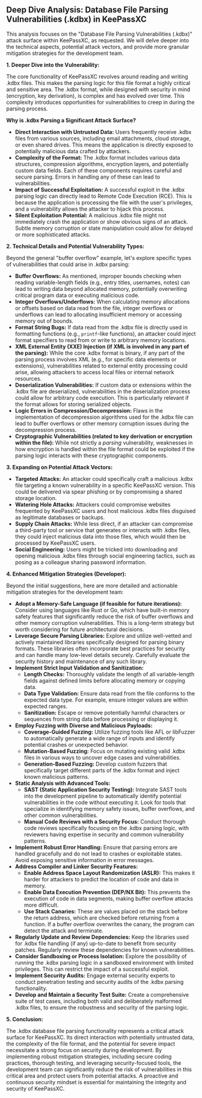 ## Deep Dive Analysis: Database File Parsing Vulnerabilities (.kdbx) in KeePassXC

This analysis focuses on the "Database File Parsing Vulnerabilities (.kdbx)" attack surface within KeePassXC, as requested. We will delve deeper into the technical aspects, potential attack vectors, and provide more granular mitigation strategies for the development team.

**1. Deeper Dive into the Vulnerability:**

The core functionality of KeePassXC revolves around reading and writing .kdbx files. This makes the parsing logic for this file format a highly critical and sensitive area. The .kdbx format, while designed with security in mind (encryption, key derivation), is complex and has evolved over time. This complexity introduces opportunities for vulnerabilities to creep in during the parsing process.

**Why is .kdbx Parsing a Significant Attack Surface?**

* **Direct Interaction with Untrusted Data:** Users frequently receive .kdbx files from various sources, including email attachments, cloud storage, or even shared drives. This means the application is directly exposed to potentially malicious data crafted by attackers.
* **Complexity of the Format:** The .kdbx format includes various data structures, compression algorithms, encryption layers, and potentially custom data fields. Each of these components requires careful and secure parsing. Errors in handling any of these can lead to vulnerabilities.
* **Impact of Successful Exploitation:**  A successful exploit in the .kdbx parsing logic can directly lead to Remote Code Execution (RCE). This is because the application is processing the file with the user's privileges, and a vulnerability allows the attacker to hijack this process.
* **Silent Exploitation Potential:**  A malicious .kdbx file might not immediately crash the application or show obvious signs of an attack. Subtle memory corruption or state manipulation could allow for delayed or more sophisticated attacks.

**2. Technical Details and Potential Vulnerability Types:**

Beyond the general "buffer overflow" example, let's explore specific types of vulnerabilities that could arise in .kdbx parsing:

* **Buffer Overflows:**  As mentioned, improper bounds checking when reading variable-length fields (e.g., entry titles, usernames, notes) can lead to writing data beyond allocated memory, potentially overwriting critical program data or executing malicious code.
* **Integer Overflows/Underflows:** When calculating memory allocations or offsets based on data read from the file, integer overflows or underflows can lead to allocating insufficient memory or accessing memory out of bounds.
* **Format String Bugs:** If data read from the .kdbx file is directly used in formatting functions (e.g., `printf`-like functions), an attacker could inject format specifiers to read from or write to arbitrary memory locations.
* **XML External Entity (XXE) Injection (if XML is involved in any part of the parsing):** While the core .kdbx format is binary, if any part of the parsing process involves XML (e.g., for specific data elements or extensions), vulnerabilities related to external entity processing could arise, allowing attackers to access local files or internal network resources.
* **Deserialization Vulnerabilities:** If custom data or extensions within the .kdbx file are deserialized, vulnerabilities in the deserialization process could allow for arbitrary code execution. This is particularly relevant if the format allows for storing serialized objects.
* **Logic Errors in Compression/Decompression:**  Flaws in the implementation of decompression algorithms used for the .kdbx file can lead to buffer overflows or other memory corruption issues during the decompression process.
* **Cryptographic Vulnerabilities (related to key derivation or encryption within the file):** While not strictly a *parsing* vulnerability, weaknesses in how encryption is handled within the file format could be exploited if the parsing logic interacts with these cryptographic components.

**3. Expanding on Potential Attack Vectors:**

* **Targeted Attacks:** An attacker could specifically craft a malicious .kdbx file targeting a known vulnerability in a specific KeePassXC version. This could be delivered via spear phishing or by compromising a shared storage location.
* **Watering Hole Attacks:** Attackers could compromise websites frequented by KeePassXC users and host malicious .kdbx files disguised as legitimate databases or backups.
* **Supply Chain Attacks:**  While less direct, if an attacker can compromise a third-party tool or service that generates or interacts with .kdbx files, they could inject malicious data into those files, which would then be processed by KeePassXC users.
* **Social Engineering:**  Users might be tricked into downloading and opening malicious .kdbx files through social engineering tactics, such as posing as a colleague sharing password information.

**4. Enhanced Mitigation Strategies (Developer):**

Beyond the initial suggestions, here are more detailed and actionable mitigation strategies for the development team:

* **Adopt a Memory-Safe Language (if feasible for future iterations):** Consider using languages like Rust or Go, which have built-in memory safety features that significantly reduce the risk of buffer overflows and other memory corruption vulnerabilities. This is a long-term strategy but worth considering for future architectural decisions.
* **Leverage Secure Parsing Libraries:** Explore and utilize well-vetted and actively maintained libraries specifically designed for parsing binary formats. These libraries often incorporate best practices for security and can handle many low-level details securely. Carefully evaluate the security history and maintenance of any such library.
* **Implement Strict Input Validation and Sanitization:**
    * **Length Checks:**  Thoroughly validate the length of all variable-length fields against defined limits before allocating memory or copying data.
    * **Data Type Validation:** Ensure data read from the file conforms to the expected data type. For example, ensure integer values are within expected ranges.
    * **Sanitization:**  Escape or remove potentially harmful characters or sequences from string data before processing or displaying it.
* **Employ Fuzzing with Diverse and Malicious Payloads:**
    * **Coverage-Guided Fuzzing:** Utilize fuzzing tools like AFL or libFuzzer to automatically generate a wide range of inputs and identify potential crashes or unexpected behavior.
    * **Mutation-Based Fuzzing:**  Focus on mutating existing valid .kdbx files in various ways to uncover edge cases and vulnerabilities.
    * **Generation-Based Fuzzing:**  Develop custom fuzzers that specifically target different parts of the .kdbx format and inject known malicious patterns.
* **Static Analysis with Advanced Tools:**
    * **SAST (Static Application Security Testing):** Integrate SAST tools into the development pipeline to automatically identify potential vulnerabilities in the code without executing it. Look for tools that specialize in identifying memory safety issues, buffer overflows, and other common vulnerabilities.
    * **Manual Code Reviews with a Security Focus:** Conduct thorough code reviews specifically focusing on the .kdbx parsing logic, with reviewers having expertise in security and common vulnerability patterns.
* **Implement Robust Error Handling:**  Ensure that parsing errors are handled gracefully and do not lead to crashes or exploitable states. Avoid exposing sensitive information in error messages.
* **Address Compiler and Linker Security Features:**
    * **Enable Address Space Layout Randomization (ASLR):** This makes it harder for attackers to predict the location of code and data in memory.
    * **Enable Data Execution Prevention (DEP/NX Bit):** This prevents the execution of code in data segments, making buffer overflow attacks more difficult.
    * **Use Stack Canaries:** These are values placed on the stack before the return address, which are checked before returning from a function. If a buffer overflow overwrites the canary, the program can detect the attack and terminate.
* **Regularly Update and Review Dependencies:**  Keep the libraries used for .kdbx file handling (if any) up-to-date to benefit from security patches. Regularly review these dependencies for known vulnerabilities.
* **Consider Sandboxing or Process Isolation:**  Explore the possibility of running the .kdbx parsing logic in a sandboxed environment with limited privileges. This can restrict the impact of a successful exploit.
* **Implement Security Audits:** Engage external security experts to conduct penetration testing and security audits of the .kdbx parsing functionality.
* **Develop and Maintain a Security Test Suite:** Create a comprehensive suite of test cases, including both valid and deliberately malformed .kdbx files, to ensure the robustness and security of the parsing logic.

**5. Conclusion:**

The .kdbx database file parsing functionality represents a critical attack surface for KeePassXC. Its direct interaction with potentially untrusted data, the complexity of the file format, and the potential for severe impact necessitate a strong focus on security during development. By implementing robust mitigation strategies, including secure coding practices, thorough testing, and leveraging security-focused tools, the development team can significantly reduce the risk of vulnerabilities in this critical area and protect users from potential attacks. A proactive and continuous security mindset is essential for maintaining the integrity and security of KeePassXC.
